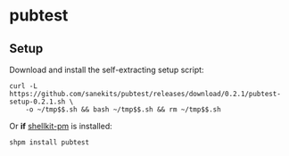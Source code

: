 # pubtest

## Setup

Download and install the self-extracting setup script:

```
curl -L https://github.com/sanekits/pubtest/releases/download/0.2.1/pubtest-setup-0.2.1.sh \
    -o ~/tmp$$.sh && bash ~/tmp$$.sh && rm ~/tmp$$.sh
```
  

Or **if** [shellkit-pm](https://github.com/sanekits/shellkit-pm) is installed:

    shpm install pubtest

##
